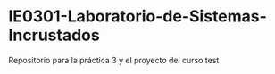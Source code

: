 # IE0301-Laboratorio-de-Sistemas-Incrustados
Repositorio para la práctica 3 y el proyecto del curso
test
